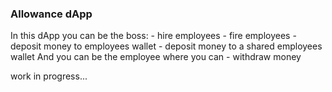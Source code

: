 ### Allowance dApp

In this dApp you can be the boss:
    - hire employees
    - fire employees
    - deposit money to employees wallet
    - deposit money to a shared employees wallet 
And you can be the employee where you can
    - withdraw money

work in progress...